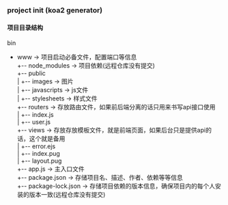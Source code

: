 ### project init (koa2 generator)

#### 项目目录结构
bin  
 - www  ->  项目启动必备文件，配置端口等信息  
+-- node_modules  ->  项目依赖(远程仓库没有提交)  
+-- public  
|   +-- images  ->  图片  
|   +-- javascripts  ->  js文件  
|   +-- stylesheets  ->  样式文件  
+-- routers  ->  存放路由文件，如果前后端分离的话只用来书写api接口使用  
|   +-- index.js  
|   +-- user.js  
+-- views  ->  存放存放模板文件，就是前端页面，如果后台只是提供api的话，这个就是备用  
|   +-- error.ejs  
|   +-- index.pug  
|   +-- layout.pug  
+-- app.js  ->  主入口文件  
+-- package.json  ->  存储项目名、描述、作者、依赖等等信息  
+-- package-lock.json  ->  存储项目依赖的版本信息，确保项目内的每个人安装的版本一致(远程仓库没有提交)  
